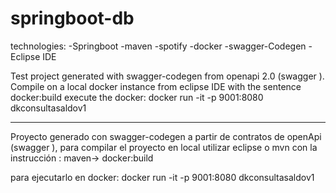 # springboot-db
 

technologies: 
-Springboot
-maven
-spotify
-docker
-swagger-Codegen
-Eclipse IDE


Test project generated with swagger-codegen from openapi 2.0 (swagger ). Compile on a local docker instance from eclipse IDE with the sentence docker:build
execute the docker: docker run -it -p 9001:8080 dkconsultasaldov1

------------------

Proyecto generado con swagger-codegen a partir de contratos de openApi (swagger ), para compilar el proyecto en local utilizar eclipse o mvn con la instrucción : maven-> docker:build

para ejecutarlo en docker: docker run -it -p 9001:8080 dkconsultasaldov1
